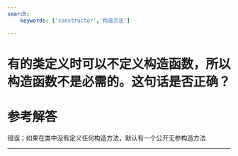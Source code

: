 ```yaml
---
search:
    keywords: ['constructor','构造方法']

---
```



# 有的类定义时可以不定义构造函数，所以构造函数不是必需的。这句话是否正确？

# 参考解答

错误；如果在类中没有定义任何构造方法，默认有一个公开无参构造方法

---
